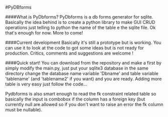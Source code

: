 #PyDBforms

####What is PyDbforms? 
PyDbforms is a db forms  generator for sqlite. Basically the idea behind is to create a python library to  make GUI CRUD operations just telling to python the name of the table e the sqlite file. Ok that's enough for now. More to come!

####Current development 
Basically it's still a prototype but is working. You can use it to look at the code to got some ideas but is not ready for production. Critics, comments and suggestions are welcome !

####Quick start!
You can download from the repository and make a first by simply modify the main.py, just put your sqlite3 database in the same directory change the database name variable 'Dbname' and table variable 'tablename' (and 'tablename2' if you want) and you are ready. Adding more table is very easy just follow the code...

Pydbforms is also smart enough to read the fk constraint related table so basically the input is combobox if the column has a foreign key (but currently null are allowed so if you don't want to raise an error the fk column must be nullable).  





